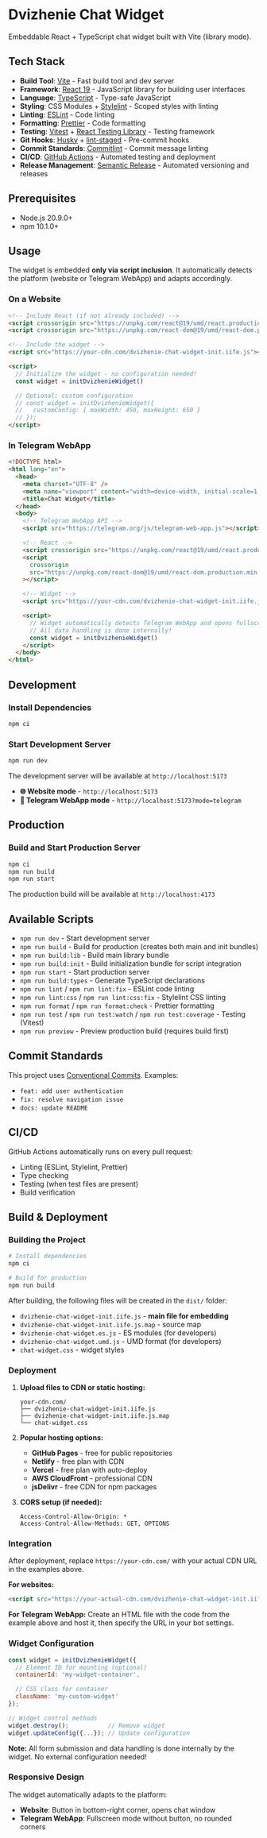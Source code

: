 # Dvizhenie Chat Widget

Embeddable React + TypeScript chat widget built with Vite (library mode).

## Tech Stack

- **Build Tool**: [Vite](https://vitejs.dev/) - Fast build tool and dev server
- **Framework**: [React 19](https://react.dev/) - JavaScript library for building user interfaces
- **Language**: [TypeScript](https://www.typescriptlang.org/) - Type-safe JavaScript
- **Styling**: CSS Modules + [Stylelint](https://stylelint.io/) - Scoped styles with linting
- **Linting**: [ESLint](https://eslint.org/) - Code linting
- **Formatting**: [Prettier](https://prettier.io/) - Code formatting
- **Testing**: [Vitest](https://vitest.dev/) + [React Testing Library](https://testing-library.com/docs/react-testing-library/intro/) - Testing framework
- **Git Hooks**: [Husky](https://typicode.github.io/husky/) + [lint-staged](https://github.com/okonet/lint-staged) - Pre-commit hooks
- **Commit Standards**: [Commitlint](https://commitlint.js.org/) - Commit message linting
- **CI/CD**: [GitHub Actions](https://github.com/features/actions) - Automated testing and deployment
- **Release Management**: [Semantic Release](https://semantic-release.gitbook.io/) - Automated versioning and releases

## Prerequisites

- Node.js 20.9.0+
- npm 10.1.0+

## Usage

The widget is embedded **only via script inclusion**. It automatically detects the platform (website or Telegram WebApp) and adapts accordingly.

### On a Website

```html
<!-- Include React (if not already included) -->
<script crossorigin src="https://unpkg.com/react@19/umd/react.production.min.js"></script>
<script crossorigin src="https://unpkg.com/react-dom@19/umd/react-dom.production.min.js"></script>

<!-- Include the widget -->
<script src="https://your-cdn.com/dvizhenie-chat-widget-init.iife.js"></script>

<script>
  // Initialize the widget - no configuration needed!
  const widget = initDvizhenieWidget()

  // Optional: custom configuration
  // const widget = initDvizhenieWidget({
  //   customConfig: { maxWidth: 450, maxHeight: 650 }
  // });
</script>
```

### In Telegram WebApp

```html
<!DOCTYPE html>
<html lang="en">
  <head>
    <meta charset="UTF-8" />
    <meta name="viewport" content="width=device-width, initial-scale=1.0" />
    <title>Chat Widget</title>
  </head>
  <body>
    <!-- Telegram WebApp API -->
    <script src="https://telegram.org/js/telegram-web-app.js"></script>

    <!-- React -->
    <script crossorigin src="https://unpkg.com/react@19/umd/react.production.min.js"></script>
    <script
      crossorigin
      src="https://unpkg.com/react-dom@19/umd/react-dom.production.min.js"
    ></script>

    <!-- Widget -->
    <script src="https://your-cdn.com/dvizhenie-chat-widget-init.iife.js"></script>

    <script>
      // Widget automatically detects Telegram WebApp and opens fullscreen
      // All data handling is done internally!
      const widget = initDvizhenieWidget()
    </script>
  </body>
</html>
```

## Development

### Install Dependencies

```bash
npm ci
```

### Start Development Server

```bash
npm run dev
```

The development server will be available at `http://localhost:5173`

- **🌐 Website mode** - `http://localhost:5173`
- **📲 Telegram WebApp mode** - `http://localhost:5173?mode=telegram`

## Production

### Build and Start Production Server

```bash
npm ci
npm run build
npm run start
```

The production build will be available at `http://localhost:4173`

## Available Scripts

- `npm run dev` - Start development server
- `npm run build` - Build for production (creates both main and init bundles)
- `npm run build:lib` - Build main library bundle
- `npm run build:init` - Build initialization bundle for script integration
- `npm run start` - Start production server
- `npm run build:types` - Generate TypeScript declarations
- `npm run lint` / `npm run lint:fix` - ESLint code linting
- `npm run lint:css` / `npm run lint:css:fix` - Stylelint CSS linting
- `npm run format` / `npm run format:check` - Prettier formatting
- `npm run test` / `npm run test:watch` / `npm run test:coverage` - Testing (Vitest)
- `npm run preview` - Preview production build (requires build first)

## Commit Standards

This project uses [Conventional Commits](https://www.conventionalcommits.org/). Examples:

- `feat: add user authentication`
- `fix: resolve navigation issue`
- `docs: update README`

## CI/CD

GitHub Actions automatically runs on every pull request:

- Linting (ESLint, Stylelint, Prettier)
- Type checking
- Testing (when test files are present)
- Build verification

## Build & Deployment

### Building the Project

```bash
# Install dependencies
npm ci

# Build for production
npm run build
```

After building, the following files will be created in the `dist/` folder:

- `dvizhenie-chat-widget-init.iife.js` - **main file for embedding**
- `dvizhenie-chat-widget-init.iife.js.map` - source map
- `dvizhenie-chat-widget.es.js` - ES modules (for developers)
- `dvizhenie-chat-widget.umd.js` - UMD format (for developers)
- `chat-widget.css` - widget styles

### Deployment

1. **Upload files to CDN or static hosting:**

   ```
   your-cdn.com/
   ├── dvizhenie-chat-widget-init.iife.js
   ├── dvizhenie-chat-widget-init.iife.js.map
   └── chat-widget.css
   ```

2. **Popular hosting options:**
   - **GitHub Pages** - free for public repositories
   - **Netlify** - free plan with CDN
   - **Vercel** - free plan with auto-deploy
   - **AWS CloudFront** - professional CDN
   - **jsDelivr** - free CDN for npm packages

3. **CORS setup (if needed):**
   ```
   Access-Control-Allow-Origin: *
   Access-Control-Allow-Methods: GET, OPTIONS
   ```

### Integration

After deployment, replace `https://your-cdn.com/` with your actual CDN URL in the examples above.

**For websites:**

```html
<script src="https://your-actual-cdn.com/dvizhenie-chat-widget-init.iife.js"></script>
```

**For Telegram WebApp:**
Create an HTML file with the code from the example above and host it, then specify the URL in your bot settings.

### Widget Configuration

```javascript
const widget = initDvizhenieWidget({
  // Element ID for mounting (optional)
  containerId: 'my-widget-container',

  // CSS class for container
  className: 'my-custom-widget'
});

// Widget control methods
widget.destroy();           // Remove widget
widget.updateConfig({...}); // Update configuration
```

**Note:** All form submission and data handling is done internally by the widget. No external configuration needed!

### Responsive Design

The widget automatically adapts to the platform:

- **Website**: Button in bottom-right corner, opens chat window
- **Telegram WebApp**: Fullscreen mode without button, no rounded corners
